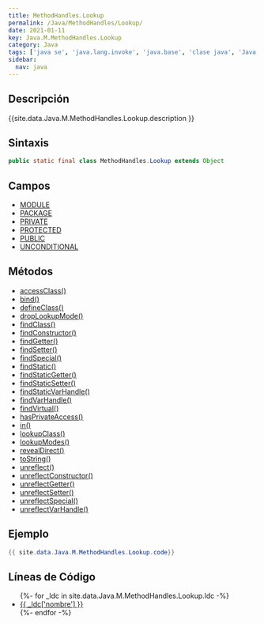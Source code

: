 ```yaml
---
title: MethodHandles.Lookup
permalink: /Java/MethodHandles/Lookup/
date: 2021-01-11
key: Java.M.MethodHandles.Lookup
category: Java
tags: ['java se', 'java.lang.invoke', 'java.base', 'clase java', 'Java 1.0']
sidebar: 
  nav: java
---
```


## Descripción
{{site.data.Java.M.MethodHandles.Lookup.description }}

## Sintaxis
~~~java
public static final class MethodHandles.Lookup extends Object
~~~

## Campos
* [MODULE](/Java/MethodHandles/Lookup/MODULE)
* [PACKAGE](/Java/MethodHandles/Lookup/PACKAGE)
* [PRIVATE](/Java/MethodHandles/Lookup/PRIVATE)
* [PROTECTED](/Java/MethodHandles/Lookup/PROTECTED)
* [PUBLIC](/Java/MethodHandles/Lookup/PUBLIC)
* [UNCONDITIONAL](/Java/MethodHandles/Lookup/UNCONDITIONAL)

## Métodos
* [accessClass()](/Java/MethodHandles/Lookup/accessClass)
* [bind()](/Java/MethodHandles/Lookup/bind)
* [defineClass()](/Java/MethodHandles/Lookup/defineClass)
* [dropLookupMode()](/Java/MethodHandles/Lookup/dropLookupMode)
* [findClass()](/Java/MethodHandles/Lookup/findClass)
* [findConstructor()](/Java/MethodHandles/Lookup/findConstructor)
* [findGetter()](/Java/MethodHandles/Lookup/findGetter)
* [findSetter()](/Java/MethodHandles/Lookup/findSetter)
* [findSpecial()](/Java/MethodHandles/Lookup/findSpecial)
* [findStatic()](/Java/MethodHandles/Lookup/findStatic)
* [findStaticGetter()](/Java/MethodHandles/Lookup/findStaticGetter)
* [findStaticSetter()](/Java/MethodHandles/Lookup/findStaticSetter)
* [findStaticVarHandle()](/Java/MethodHandles/Lookup/findStaticVarHandle)
* [findVarHandle()](/Java/MethodHandles/Lookup/findVarHandle)
* [findVirtual()](/Java/MethodHandles/Lookup/findVirtual)
* [hasPrivateAccess()](/Java/MethodHandles/Lookup/hasPrivateAccess)
* [in()](/Java/MethodHandles/Lookup/in)
* [lookupClass()](/Java/MethodHandles/Lookup/lookupClass)
* [lookupModes()](/Java/MethodHandles/Lookup/lookupModes)
* [revealDirect()](/Java/MethodHandles/Lookup/revealDirect)
* [toString()](/Java/MethodHandles/Lookup/toString)
* [unreflect()](/Java/MethodHandles/Lookup/unreflect)
* [unreflectConstructor()](/Java/MethodHandles/Lookup/unreflectConstructor)
* [unreflectGetter()](/Java/MethodHandles/Lookup/unreflectGetter)
* [unreflectSetter()](/Java/MethodHandles/Lookup/unreflectSetter)
* [unreflectSpecial()](/Java/MethodHandles/Lookup/unreflectSpecial)
* [unreflectVarHandle()](/Java/MethodHandles/Lookup/unreflectVarHandle)

## Ejemplo
~~~java
{{ site.data.Java.M.MethodHandles.Lookup.code}}
~~~

## Líneas de Código
<ul>
{%- for _ldc in site.data.Java.M.MethodHandles.Lookup.ldc -%}
   <li>
       <a href="{{_ldc['url'] }}">{{ _ldc['nombre'] }}</a>
   </li>
{%- endfor -%}
</ul>

